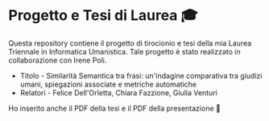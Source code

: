# Progetto e Tesi di Laurea 🎓
Questa repository contiene il progetto di tirocionio e tesi della mia Laurea Triennale in Informatica Umanistica.
Tale progetto è stato realizzato in collaborazione con Irene Poli.

- Titolo - Similarità Semantica tra frasi: un'indagine comparativa tra giudizi umani, spiegazioni associate e metriche automatiche
- Relatori - Felice Dell'Orletta, Chiara Fazzione, Giulia Venturi

Ho inserito anche il PDF della tesi e il PDF della presentazione 🤠

